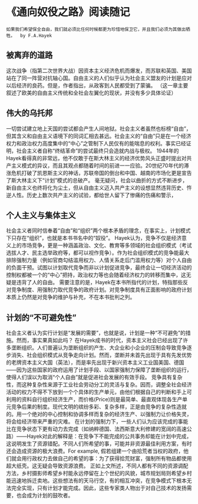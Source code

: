 # 《通向奴役之路》阅读随记
```
如果我们希望保全自由，我们就必须比任何时候都更为珍惜地保卫它，并且我们必须为其做出牺牲。  by F.A.Hayek
```
## 被离弃的道路
这次战争（指第二次世界大战）因资本主义经济危机而爆发，而苏联和英国、美国站在了同一阵营对抗轴心国。自由主义的人们似乎认为社会主义盟友的计划是应对以后经济的良药。但是，作者指出，从政客到人民都受到了蒙骗。
（这一章主要叙述了欧美的自由主义传统和全社会左翼化的现状，并没有多少具体论证）
## 伟大的乌托邦
一切尝试建立地上天国的尝试都会产生人间地狱。社会主义者虽然也标榜“自由”，但其含义和自由主义语境下的同词汇相去甚远。社会主义的“自由”只是在一个经济权力和政治权力高度集中的“中心”之管制下人民仅有的能喘息的权利。事实已经证明，社会主义者自称“终结革命”的尝试最终只会造就内战与极权。
1944年的Hayek看得真的非常远，他不仅敢于在斯大林主义的经济优势风头正盛时提出对共产主义模式的异议，而且其观点都随着时间的前进一一应验。20世纪70年代的滞涨危机打破了凯恩斯主义的神话，苏联帝国的倒台和中国、越南的市场化更是宣告了斯大林主义下“计划”模式的总破产。
毫无疑问，社会以曲折的方式不断进步，新自由主义也终将化为尘土，但从自由主义迈入共产主义的设想显然违背历史、忤逆人性。历史上数次共产主义的试验，都给世人留下了惨痛的伤痛和警示，
## 个人主义与集体主义
社会主义者同时信奉着“自由”和“组织”两个根本矛盾的理念，在事实上，计划模式下只存在“组织”，也就是本书书名中的“奴役”。
Hayek认为，竞争不仅是经济意义上的市场竞争，更是一种涵盖政治、文化、教育等多领域的社会组织模式（考试选拔人才、民主选举政府等，都可以视作竞争）。作为社会组织模式的竞争能最大排除强制力量（例如官商勾结滥用权力、人情关系走后门滥用权力等）对个人自由的负面干预。试图以计划取代竞争而非以计划促进竞争，最终会让一切经济活动的控制权都被一个的“中心”把持，政治权力等也会随着经济权力的转移而集中，这无疑是违背了人的自由。
需要注意的是，Hayek在本书所指代的计划，特指那些反对竞争制度、用强制力取代竞争的政府计划。对竞争制度具有正面影响的政府计划本质上仍然是对竞争的维护与补充，不在本书批判之列。
## 计划的“不可避免性”
社会主义者认为实行计划是“发展的需要”，也就是说，计划是一种“不可避免”的措施。然而，事实果真如此吗？
在Hayek成书的时代，资本主义社会已经出现了许多垄断组织。人们普遍认为垄断组织的产生、大企业和小企业的压制会导致竞争逐步消失、社会组织模式从竞争走向计划。然而，垄断并未首先出现于具有先发优势的老牌资本主义大国（英法），而是率先出现于新兴资本主义工业国美国、德国——因为这些国家的政府运用了计划手段、以国家强制力保障了垄断组织的运行，使得人们误以为取消“个人自由”就是促进社会发展的有效手段。
竞争具有复杂性，而这种复杂性来源于工业社会劳动分工的灵活与复杂。因而，调整全社会经济活动的权力不得不下放到一个个具体的生产单元，由他们根据自己的判断和手上可利用的资料自行组织经济生产，而价格(Price)则是最简单、最直观体现各生产单元竞争后果的制度。现代文明的缤纷多彩、复杂多样，正是由竞争的复杂性造就的。用一个绝对的中心控制和协调多样而复杂的经济生产、以强制力让价格失灵，将会给经济带来严重的灾难。
在计划的强制力下，一些人们认为应该完成的事能比在竞争状态下更有动力去完成（如纳粹德国、法西斯意大利修建的宽阔的高速公路）——Hayek对此的解释是：在竞争下不能完成的公共事务却能在计划中完成，这说明发生了资源错配。不同人们所希望的事，可能并非资源最佳利用方案，有时还会造成资源的极大浪费。For example, 假若组建一个由拾荒者当权的政府，他们就会用行政权力去做自己的希望的事：为了获得拾荒财富，强制所有物品都使用超大纸壳。这无疑会导致资源浪费。
正如上文所述，不同人都有不同的资源调配方法，乡村摄影师希望乡村能永远停留在上个世纪的风貌，城市规划局则希望乡村能迅速地拆迁卖地。这些想法有的天马行空，有的相互冲突，在竞争模式下根本无法完全实现，只有计划才能完成。因此，这些专家类人物出于对自己技术的发扬需要，也会成为计划的鼓吹者。